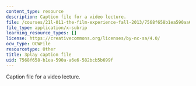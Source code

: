 ```yaml
---
content_type: resource
description: Caption file for a video lecture.
file: /courses/21l-011-the-film-experience-fall-2013/7568f658b1ea590aa6e6582bcb5b699f_6B8FySbsUsM.vtt
file_type: application/x-subrip
learning_resource_types: []
license: https://creativecommons.org/licenses/by-nc-sa/4.0/
ocw_type: OCWFile
resourcetype: Other
title: 3play caption file
uid: 7568f658-b1ea-590a-a6e6-582bcb5b699f
---
```

Caption file for a video lecture.